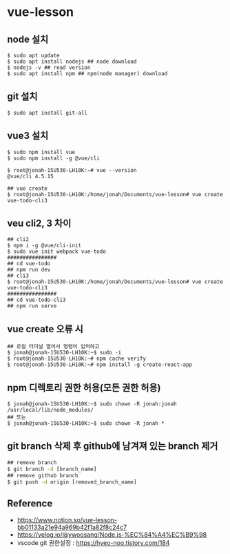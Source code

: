 # vue-lesson

## node 설치
```
$ sudo apt update
$ sudo apt install nodejs ## node download
$ nodejs -v ## read version
$ sudo apt install npm ## npm(node manager) download
```

## git 설치
```shell
$ sudo apt install git-all
```

## vue3 설치
```shell
$ sudo npm install vue
$ sudo npm install -g @vue/cli

$ root@jonah-15U530-LH10K:~# vue --version
@vue/cli 4.5.15

## vue create
$ root@jonah-15U530-LH10K:/home/jonah/Documents/vue-lesson# vue create vue-todo-cli3
```

## veu cli2, 3 차이
```shell
## cli2
$ npm i -g @vue/cli-init
$ sudo vue init webpack vue-todo
################
## cd vue-todo
## npm run dev
## cli3
$ root@jonah-15U530-LH10K:/home/jonah/Documents/vue-lesson# vue create vue-todo-cli3
################
## cd vue-todo-cli3
## npm run serve
```

## vue create 오류 시
```shell
## 로컬 터미널 열어서 명령어 입력하고
$ jonah@jonah-15U530-LH10K:~$ sudo -i
$ root@jonah-15U530-LH10K:~# npm cache verify
$ root@jonah-15U530-LH10K:~# npm install -g create-react-app
```

## npm 디렉토리 권한 허용(모든 권한 허용)
```shell
$ jonah@jonah-15U530-LH10K:~$ sudo chown -R jonah:jonah /usr/local/lib/node_modules/
## 또는
$ jonah@jonah-15U530-LH10K:~$ sudo chown -R jonah *
```

## git branch 삭제 후 github에 남겨져 있는 branch 제거
```cmd
## remove branch
$ git branch -d [branch_name]
## remove github branch
$ git push -d origin [removed_branch_name]
```

## Reference
- https://www.notion.so/vue-lesson-bb01133a21e94a969b42f1a82f8c24c7
- https://velog.io/@ywoosang/Node.js-%EC%84%A4%EC%B9%98
- vscode git 권한설정 : https://hyeo-noo.tistory.com/184
